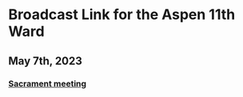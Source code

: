 # Broadcast Link for the Aspen 11th Ward

## May 7th, 2023
### [Sacrament meeting](https://www.youtube.com/watch?v=1J-TBPob6V8)
